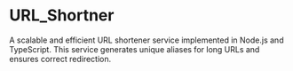 # URL_Shortner
A scalable and efficient URL shortener service implemented in Node.js and TypeScript. This service generates unique aliases for long URLs and ensures correct redirection.
